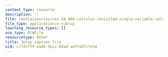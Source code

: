 ```yaml
---
content_type: resource
description: ''
file: /media/courses/res-18-006-calculus-revisited-single-variable-calculus-fall-2010/c7fdcf79aa465bccb8adaaf74d7c7e5d_w_JWcGLiifU.vtt
file_type: application/x-subrip
learning_resource_types: []
ocw_type: OCWFile
resourcetype: Other
title: 3play caption file
uid: c7fdcf79-aa46-5bcc-b8ad-aaf74d7c7e5d
---
```

